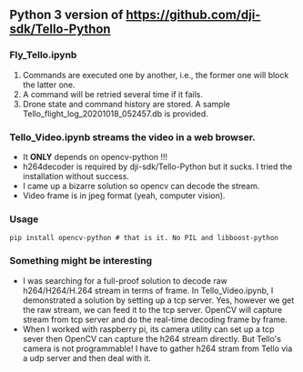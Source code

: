 ## Python 3 version of https://github.com/dji-sdk/Tello-Python
### Fly_Tello.ipynb
1. Commands are executed one by another, i.e., the former one will block the latter one.  
2. A command will be retried several time if it fails. 
3. Drone state and command history are stored. A sample Tello_flight_log_20201018_052457.db is provided.
### Tello_Video.ipynb streams the video in a web browser. 
* It <b>ONLY</b> depends on opencv-python !!!
* h264decoder is required by dji-sdk/Tello-Python but it sucks. I tried the installation without success. 
* I came up a bizarre solution so opencv can decode the stream.  
* Video frame is in jpeg format (yeah, computer vision).
### Usage
```shell
pip install opencv-python # that is it. No PIL and libboost-python
```
### Something might be interesting
* I was searching for a full-proof solution to decode raw h264/H264/H.264 stream in terms of frame. In Tello_Video.ipynb, I demonstrated a solution by setting up a tcp server. Yes, however we get the raw stream, we can feed it to the tcp server. OpenCV will capture stream from tcp server and do the real-time decoding frame by frame.
* When I worked with raspberry pi, its camera utility can set up a tcp sever then OpenCV can capture the h264 stream directly. But Tello's camera is not programmable! I have to gather h264 stram from Tello via a udp server and then deal with it. 
